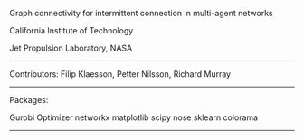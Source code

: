Graph connectivity for intermittent connection in multi-agent networks

California Institute of Technology

Jet Propulsion Laboratory, NASA

---------------------------------------------------------------------

Contributors: Filip Klaesson, Petter Nilsson, Richard Murray

---------------------------------------------------------------------

Packages:

Gurobi Optimizer
networkx
matplotlib
scipy
nose
sklearn
colorama


---------------------------------------------------------------------
